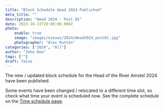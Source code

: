 ```yaml
---
title: "Block Schedule Head 2024 Published"
meta_title: ""
description: "Head 2024 - Post 01"
date: 2023-10-31T20:00:00.000Z
photo:
    enable: true
    image: "images/nieuws/2024/Head2024_post01.jpg"
    photographer: "Alex Rutten"
categories: ["2024", "All"]
author: "John Doe"
tags: [""]
draft: false
---
```

The new / updated block schedule for the Head of the River Amstel 2024 have been published.

Some events have been changed / relocated to a different time slot, so check what time your event is scheduled now. See the complete schedule on the [Time schedule page](../../deelnemers/tijdschema/).

 